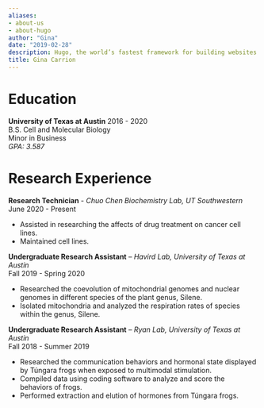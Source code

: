 ```yaml
---
aliases:
- about-us
- about-hugo
author: "Gina"
date: "2019-02-28"
description: Hugo, the world’s fastest framework for building websites
title: Gina Carrion
---
```

# Education
**University of Texas at Austin** 2016 - 2020      
B.S. Cell and Molecular Biology    
Minor in Business     
_GPA: 3.587_   


# Research Experience

**Research Technician** - _Chuo Chen Biochemistry Lab, UT Southwestern_     
June 2020 - Present     
- Assisted in researching the affects of drug treatment on cancer cell lines.     
- Maintained cell lines.    

**Undergraduate Research Assistant** – _Havird Lab, University of Texas at Austin_         
Fall 2019 - Spring 2020    
- Researched the coevolution of mitochondrial genomes and nuclear genomes in different species of the plant genus, Silene.       
- Isolated mitochondria and analyzed the respiration rates of species within the genus, Silene.         

**Undergraduate Research Assistant** – _Ryan Lab, University of Texas at Austin_     
Fall 2018 - Summer 2019    
- Researched the communication behaviors and hormonal state displayed by Túngara frogs when exposed to multimodal stimulation.         
- Compiled data using coding software to analyze and score the behaviors of frogs.      
- Performed extraction and elution of hormones from Túngara frogs.      

